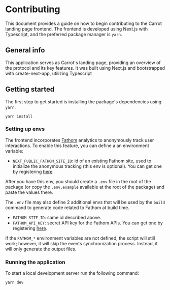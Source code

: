 # Contributing

This document provides a guide on how to begin contributing to the Carrot
landing page frontend. The frontend is developed using Next.js with Typescript,
and the preferred package manager is `yarn`.

## General info

This application serves as Carrot's landing page, providing an overview of the
protocol and its key features. It was built using Next.js and bootstrapped with
create-next-app, utilizing Typescript

## Getting started

The first step to get started is installing the package's dependencies using
`yarn`.

```
yarn install
```

### Setting up envs

The frontend incorporates [Fathom](https://app.usefathom.com) analytics to
anonymously track user interactions. To enable this feature, you can define a an
environment variable:

- `NEXT_PUBLIC_FATHOM_SITE_ID`: id of an existing Fathom site, used to
  initialize the anonymous tracking (this env is optional). You can get one by
  registering [here](https://app.usefathom.com).

After you have this env, you should create a `.env` file in the root of the
package (or copy the `.env.example` available at the root of the package) and
paste the values there.

The `.env` file may also define 2 additional envs that will be used by the
`build` command to generate code related to Fathom at build time.

- `FATHOM_SITE_ID`: same id described above.
- `FATHOM_API_KEY`: secret API key for the Fathom APIs. You can get one by
  registering [here](https://app.usefathom.com).

If the `FATHOM_*` environment variables are not defined, the script will still
work; however, it will skip the events synchronization process. Instead, it will
only generate the output files.

### Running the application

To start a local development server run the following command:

```
yarn dev
```
